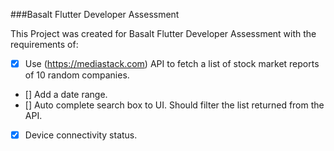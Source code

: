 ###Basalt Flutter Developer Assessment

This Project was created for Basalt Flutter Developer Assessment with the requirements of:
- [x] Use (https://mediastack.com) API to fetch a list of stock market reports of 10 random companies.
- [] Add a date range.
- [] Auto complete search box to UI. Should filter the list returned from the API.
- [x] Device connectivity status.


